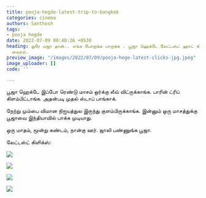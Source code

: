 ```yaml
---
title: pooja-hegde-latest-trip-to-bangkok
categories: cinema
authors: Santhosh
tags:
- pooja hegde
date: 2022-07-09 08:40:26 +0530
heading: ஒரே மஜா தான்.. எங்க போறாங்க பாருங்க . பூஜா ஹெக்டே லேட்டஸ்ட் ஹாட் கிளிக்ஸ்
  வைரல்.
preview_image: "/images/2022/07/09/pooja-hege-latest-clicks-jpg.jpeg"
image_uploader: []
code: ''

---
```

பூஜா ஹெக்டே இப்போ ரெண்டு மாசம் ஒர்க்கு லீவ் விட்ருக்காங்க. பாரின் ட்ரிப் கிளம்பிட்டாங்க. அதன்படி முதல் ஸ்டாப் பாங்காக்.

நேற்று மும்பை விமான நிஐயத்துல இருந்து குளம்பிருக்காங்க. இன்னும் ஒரு மாசத்துக்கு பூஜாவை இந்தியாவில் பாக்க முடியாது.

ஒரு மாதம், மூன்று கண்டம், நான்கு ஊர். ஜாலி பண்ணுங்க பூஜா.

லேட்டஸ்ட் கிளிக்ஸ்:

![](/images/2022/07/09/pooja-hegde-trip-starts-3-jpg.jpeg)

![](/images/2022/07/09/pooja-hegde-trip-starts-2-jpg.jpeg)

![](/images/2022/07/09/pooja-hegde-trip-starts-1-jpg.jpeg)

![](/images/2022/07/09/pooja-hegde-trip-starts-jpg.jpeg)
